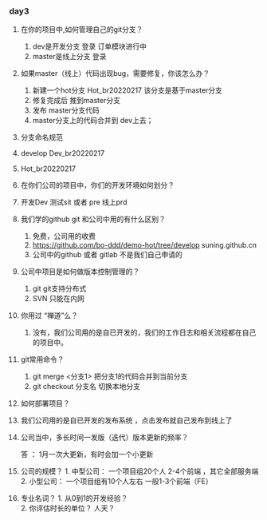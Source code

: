 ### day3

1. 在你的项目中,如何管理自己的git分支？
   1.  dev是开发分支      登录  订单模块进行中
   2. master是线上分支  登录
2. 如果master（线上）代码出现bug，需要修复，你该怎么办？
   1.  新建一个hot分支     Hot_br20220217      该分支是基于master分支
   2. 修复完成后 推到master分支 
   3. 发布 master分支代码
   4. master分支上的代码合并到 dev上去；

3.  分支命名规范

   1.   develop     Dev_br20220217 
   2. Hot_br20220217

4.   在你们公司的项目中，你们的开发环境如何划分？

   1. 开发Dev    测试sit 或者 pre   线上prd

5. 我们学的github  git  和公司中用的有什么区别？ 

   1.  免费，公司用的收费
   2. https://github.com/bo-ddd/demo-hot/tree/develop       suning.github.cn
   3. 公司中的github  或者 gitlab  不是我们自己申请的

6. 公司中项目是如何做版本控制管理的？

   1. git   git支持分布式
   2. SVN    只能在内网

7. 你用过 “禅道”么？

   1. 没有，我们公司用的是自已开发的，我们的工作日志和相关流程都在自己的项目中。

8. git常用命令？

   1. git merge <分支1>      把分支1的代码合并到当前分支
   2. git checkout  分支名     切换本地分支

9.  如何部署项目？ 

   1.  我们公司用的是自已开发的发布系统 ，点击发布就自己发布到线上了

10. 公司当中，多长时间一发版（迭代）版本更新的频率？  

    答 ：  1月一次大更新，有时会加一个小更新

11.  公司的规模？ 
    1.  中型公司： 一个项目组20个人      2-4个前端 ，其它全部服务端
    2. 小型公司：  一个项目组有10个人左右   一般1-3个前端（FE）
12.   专业名词？
    1. 从0到1的开发经验？   
    2. 你评估时长的单位？    人天？ 